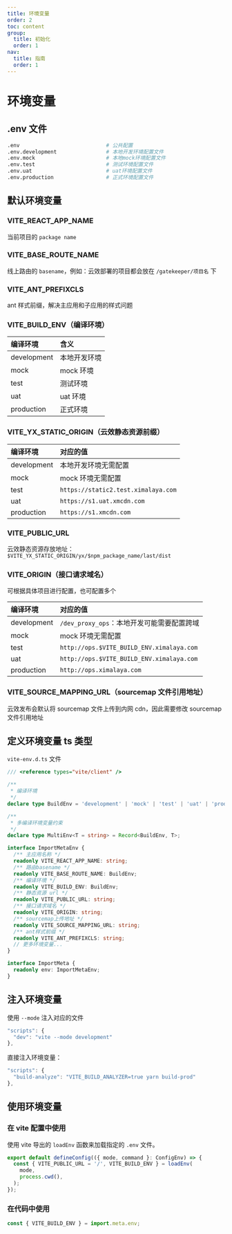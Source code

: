 ```yaml
---
title: 环境变量
order: 2
toc: content
group:
  title: 初始化
  order: 1
nav:
  title: 指南
  order: 1
---
```


# 环境变量

## .env 文件

```bash
.env                            # 公共配置
.env.development                # 本地开发环境配置文件
.env.mock                       # 本地mock环境配置文件
.env.test                       # 测试环境配置文件
.env.uat                        # uat环境配置文件
.env.production                 # 正式环境配置文件
```

## 默认环境变量

### VITE_REACT_APP_NAME

当前项目的 `package name`

### VITE_BASE_ROUTE_NAME

线上路由的 `basename`，例如：云效部署的项目都会放在 `/gatekeeper/项目名` 下

### VITE_ANT_PREFIXCLS

ant 样式前缀，解决主应用和子应用的样式问题

### VITE_BUILD_ENV（编译环境）

| 编译环境    | 含义         |
| :---------- | :----------- |
| development | 本地开发环境 |
| mock        | mock 环境    |
| test        | 测试环境     |
| uat         | uat 环境     |
| production  | 正式环境     |

### VITE_YX_STATIC_ORIGIN（云效静态资源前缀）

| 编译环境    | 对应的值                            |
| :---------- | :---------------------------------- |
| development | 本地开发环境无需配置                |
| mock        | mock 环境无需配置                   |
| test        | `https://static2.test.ximalaya.com` |
| uat         | `https://s1.uat.xmcdn.com`          |
| production  | `https://s1.xmcdn.com`              |

### VITE_PUBLIC_URL

云效静态资源存放地址：`$VITE_YX_STATIC_ORIGIN/yx/$npm_package_name/last/dist`

### VITE_ORIGIN（接口请求域名）

可根据具体项目进行配置，也可配置多个

| 编译环境    | 对应的值                                   |
| :---------- | :----------------------------------------- |
| development | `/dev_proxy_ops`：本地开发可能需要配置跨域 |
| mock        | mock 环境无需配置                          |
| test        | `http://ops.$VITE_BUILD_ENV.ximalaya.com`  |
| uat         | `http://ops.$VITE_BUILD_ENV.ximalaya.com`  |
| production  | `http://ops.ximalaya.com`                  |

### VITE_SOURCE_MAPPING_URL（sourcemap 文件引用地址）

云效发布会默认将 sourcemap 文件上传到内网 cdn，因此需要修改 sourcemap 文件引用地址

## 定义环境变量 ts 类型

`vite-env.d.ts` 文件

```ts | pure
/// <reference types="vite/client" />

/**
 * 编译环境
 */
declare type BuildEnv = 'development' | 'mock' | 'test' | 'uat' | 'production';

/**
 * 多编译环境变量约束
 */
declare type MultiEnv<T = string> = Record<BuildEnv, T>;

interface ImportMetaEnv {
  /** 主应用名称 */
  readonly VITE_REACT_APP_NAME: string;
  /** 路由basename */
  readonly VITE_BASE_ROUTE_NAME: BuildEnv;
  /** 编译环境 */
  readonly VITE_BUILD_ENV: BuildEnv;
  /** 静态资源 url */
  readonly VITE_PUBLIC_URL: string;
  /** 接口请求域名 */
  readonly VITE_ORIGIN: string;
  /** sourcemap上传地址 */
  readonly VITE_SOURCE_MAPPING_URL: string;
  /** ant样式前缀 */
  readonly VITE_ANT_PREFIXCLS: string;
  // 更多环境变量...
}

interface ImportMeta {
  readonly env: ImportMetaEnv;
}
```

## 注入环境变量

使用 `--mode` 注入对应的文件

```js
"scripts": {
  "dev": "vite --mode development"
},
```

直接注入环境变量：

```js
"scripts": {
  "build-analyze": "VITE_BUILD_ANALYZER=true yarn build-prod"
},
```

## 使用环境变量

### 在 vite 配置中使用

使用 vite 导出的 `loadEnv` 函数来加载指定的 `.env` 文件。

```js
export default defineConfig(({ mode, command }: ConfigEnv) => {
  const { VITE_PUBLIC_URL = '/', VITE_BUILD_ENV } = loadEnv(
    mode,
    process.cwd(),
  );
});
```

### 在代码中使用

```js
const { VITE_BUILD_ENV } = import.meta.env;
```

